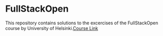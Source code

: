 # FullStackOpen
This repository contains solutions to the excercises of the FullStackOpen course by University of Helsinki.[Course Link](https://fullstackopen.com/en/)
